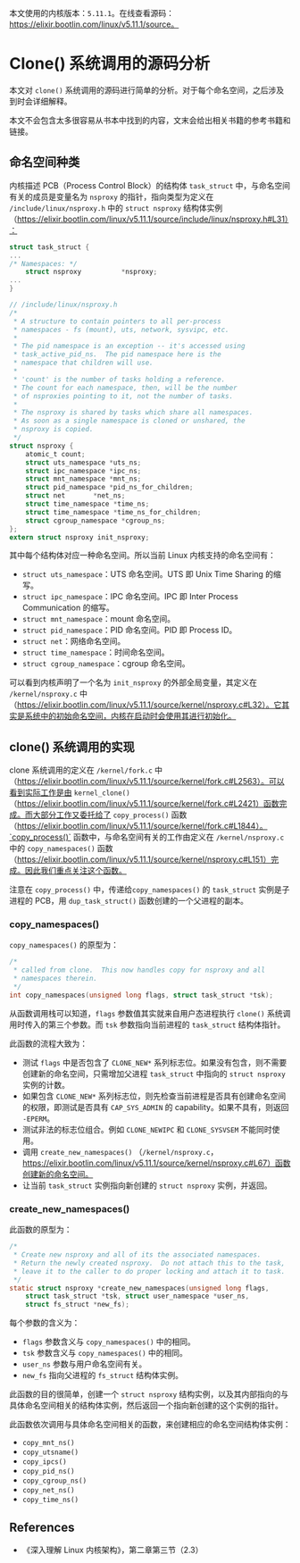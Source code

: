 本文使用的内核版本：`5.11.1`。在线查看源码：https://elixir.bootlin.com/linux/v5.11.1/source。

# Clone() 系统调用的源码分析

本文对 `clone()` 系统调用的源码进行简单的分析。对于每个命名空间，之后涉及到时会详细解释。

本文不会包含太多很容易从书本中找到的内容，文末会给出相关书籍的参考书籍和链接。

## 命名空间种类

内核描述 PCB（Process Control Block）的结构体 `task_struct` 中，与命名空间有关的成员是变量名为 `nsproxy` 的指针，指向类型为定义在 `/include/linux/nsproxy.h` 中的 `struct nsproxy` 结构体实例（https://elixir.bootlin.com/linux/v5.11.1/source/include/linux/nsproxy.h#L31）：

```c
struct task_struct {
...
/* Namespaces: */
	struct nsproxy			*nsproxy;
...
}
```



```c
// /include/linux/nsproxy.h
/*
 * A structure to contain pointers to all per-process
 * namespaces - fs (mount), uts, network, sysvipc, etc.
 *
 * The pid namespace is an exception -- it's accessed using
 * task_active_pid_ns.  The pid namespace here is the
 * namespace that children will use.
 *
 * 'count' is the number of tasks holding a reference.
 * The count for each namespace, then, will be the number
 * of nsproxies pointing to it, not the number of tasks.
 *
 * The nsproxy is shared by tasks which share all namespaces.
 * As soon as a single namespace is cloned or unshared, the
 * nsproxy is copied.
 */
struct nsproxy {
	atomic_t count;
	struct uts_namespace *uts_ns;
	struct ipc_namespace *ipc_ns;
	struct mnt_namespace *mnt_ns;
	struct pid_namespace *pid_ns_for_children;
	struct net 	     *net_ns;
	struct time_namespace *time_ns;
	struct time_namespace *time_ns_for_children;
	struct cgroup_namespace *cgroup_ns;
};
extern struct nsproxy init_nsproxy;
```

其中每个结构体对应一种命名空间。所以当前 Linux 内核支持的命名空间有：

* `struct uts_namespace`：UTS 命名空间。UTS 即 Unix Time Sharing 的缩写。
* `struct ipc_namespace`：IPC 命名空间。IPC 即 Inter Process Communication 的缩写。
* `struct mnt_namespace`：mount 命名空间。
* `struct pid_namespace`：PID 命名空间。PID 即 Process ID。
* `struct net`：网络命名空间。
* `struct time_namespace`：时间命名空间。
* `struct cgroup_namespace`：cgroup 命名空间。

可以看到内核声明了一个名为 `init_nsproxy` 的外部全局变量，其定义在 `/kernel/nsproxy.c` 中（https://elixir.bootlin.com/linux/v5.11.1/source/kernel/nsproxy.c#L32）。它其实是系统中的初始命名空间，内核在启动时会使用其进行初始化。

## clone() 系统调用的实现

clone 系统调用的定义在 `/kernel/fork.c` 中（https://elixir.bootlin.com/linux/v5.11.1/source/kernel/fork.c#L2563）。可以看到实际工作是由 `kernel_clone()` （https://elixir.bootlin.com/linux/v5.11.1/source/kernel/fork.c#L2421）函数完成。而大部分工作又委托给了 `copy_process()` 函数（https://elixir.bootlin.com/linux/v5.11.1/source/kernel/fork.c#L1844）。`copy_process()` 函数中，与命名空间有关的工作由定义在 `/kernel/nsproxy.c` 中的 `copy_namespaces()` 函数（https://elixir.bootlin.com/linux/v5.11.1/source/kernel/nsproxy.c#L151）完成。因此我们重点关注这个函数。  

注意在 `copy_process()` 中，传递给`copy_namespaces()` 的 `task_struct` 实例是子进程的 PCB，用 `dup_task_struct()` 函数创建的一个父进程的副本。

### copy_namespaces()

`copy_namespaces()` 的原型为：

```c
/*
 * called from clone.  This now handles copy for nsproxy and all
 * namespaces therein.
 */
int copy_namespaces(unsigned long flags, struct task_struct *tsk);
```

从函数调用栈可以知道，`flags` 参数值其实就来自用户态进程执行 `clone()` 系统调用时传入的第三个参数。而 `tsk` 参数指向当前进程的 `task_struct` 结构体指针。

此函数的流程大致为：

* 测试 `flags` 中是否包含了 `CLONE_NEW*` 系列标志位。如果没有包含，则不需要创建新的命名空间，只需增加父进程 `task_struct` 中指向的 `struct nsproxy` 实例的计数。
* 如果包含 `CLONE_NEW*` 系列标志位，则先检查当前进程是否具有创建命名空间的权限，即测试是否具有 `CAP_SYS_ADMIN` 的 capability。如果不具有，则返回 `-EPERM`。
* 测试非法的标志位组合。例如 `CLONE_NEWIPC` 和 `CLONE_SYSVSEM` 不能同时使用。
* 调用 `create_new_namespaces()` （`/kernel/nsproxy.c`，https://elixir.bootlin.com/linux/v5.11.1/source/kernel/nsproxy.c#L67）函数创建新的命名空间。
* 让当前 `task_struct` 实例指向新创建的 `struct nsproxy` 实例，并返回。

### create_new_namespaces()

此函数的原型为：

```c
/*
 * Create new nsproxy and all of its the associated namespaces.
 * Return the newly created nsproxy.  Do not attach this to the task,
 * leave it to the caller to do proper locking and attach it to task.
 */
static struct nsproxy *create_new_namespaces(unsigned long flags,
	struct task_struct *tsk, struct user_namespace *user_ns,
	struct fs_struct *new_fs);
```

每个参数的含义为：

* `flags` 参数含义与 `copy_namespaces()` 中的相同。
* `tsk` 参数含义与 `copy_namespaces()` 中的相同。
* `user_ns` 参数与用户命名空间有关。
* `new_fs` 指向父进程的 `fs_struct` 结构体实例。

此函数的目的很简单，创建一个 `struct nsproxy` 结构实例，以及其内部指向的与具体命名空间相关的结构体实例，然后返回一个指向新创建的这个实例的指针。

此函数依次调用与具体命名空间相关的函数，来创建相应的命名空间结构体实例：

* `copy_mnt_ns()`
* `copy_utsname()`
* `copy_ipcs()`
* `copy_pid_ns()`
* `copy_cgroup_ns()`
* `copy_net_ns()`
* `copy_time_ns()`

## References

* 《深入理解 Linux 内核架构》，第二章第三节（2.3）

